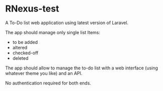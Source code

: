 # RNexus-test

A To-Do list web application using latest version of Laravel.

The app should manage only single list Items:
* to be added
* altered
* checked-off
* deleted

The app should allow to manage the to-do list with a web interface (using whatever theme you like) and an API.

No authentication required for both ends.